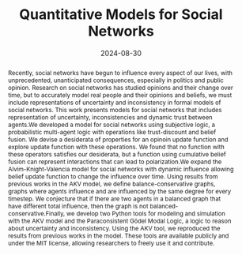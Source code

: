 ---
title: Quantitative Models for Social Networks
authors:
  - josecoliveira

date: '2024-08-30'
publication_type: ['thesis']

publication: University of Minnesota

abstract: Recently, social networks have begun to influence every aspect of our lives, with unprecedented, unanticipated consequences, especially in politics and public opinion. Research on social networks has studied opinions and their change over time, but to accurately model real people and their opinions and beliefs, we must include representations of uncertainty and inconsistency in formal models of social networks. This work presents models for social networks that includes representation of uncertainty, inconsistencies and dynamic trust between agents.We developed a model for social networks using subjective logic, a probabilistic multi-agent logic with operations like trust-discount and belief fusion. We devise a desiderata of properties for an opinoin update function and explore update function with these operations. We found that no function with these operators satisfies our desiderata, but a function using cumulative belief fusion can represent interactions that can lead to polarization.We expand the Alvim-Knight-Valencia model for social networks with dynamic influence allowing belief update function to change the influence over time. Using results from previous works in the AKV model, we define balance-conservative graphs, graphs where agents influence and are influenced by the same degree for every timestep. We conjecture that if there are two agents in a balanced graph that have different total influence, then the graph is not balanced-conservative.Finally, we develop two Python tools for modeling and simulation with the AKV model and the Paraconsistent Gödel Modal Logic, a logic to reason about uncertainty and inconsistency. Using the AKV tool, we reproduced the results from previous works in the model. These tools are available publicly and under the MIT license, allowing researchers to freely use it and contribute.

featured: true

url_pdf: ''
url_code: ''
url_dataset: ''
url_poster: ''
url_project: ''
url_slides: ''
url_source: ''
url_video: ''

image:
  caption: ''
  focal_point: ''
  preview_only: false

share: false
---